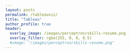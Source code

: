```yaml
---
layout: posts
permalink: /tableauviz/
title: "Tableau"
author_profile: true
header:
  overlay_image: /images/perceptron/skills-resume.png
  overlay_filter: rgba(255, 0, 0, 0.5)
  #image: "/images/perceptron/skills-resume.png"
---
```

